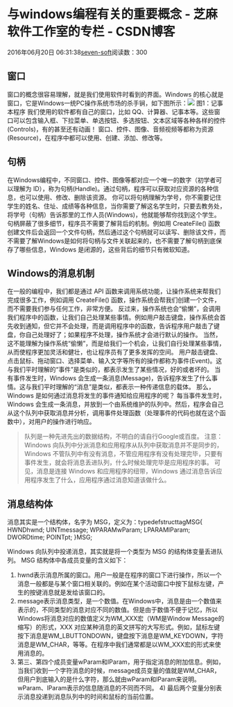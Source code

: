 
# 与windows编程有关的重要概念 -  芝麻软件工作室的专栏 - CSDN博客


2016年06月20日 06:31:38[seven-soft](https://me.csdn.net/softn)阅读数：300



## 窗口
窗口的概念很容易理解，就是我们使用软件时看到的界面。Windows 的核心就是窗口，它是Windows一统PC操作系统市场的杀手锏，如下图所示：![](http://c.biancheng.net/cpp/uploads/allimg/150723/1-150H3152122196.png)
图1：记事本程序
我们使用的软件都有自己的窗口，比如 QQ、计算器、记事本等。这些窗口可以包含输入框、下拉菜单、单选按钮、多选按钮、文本区域等各种各样的控件(Controls)，有的甚至还有动画！
窗口、控件、图像、音频视频等都称为资源(Resource)，在程序中都可以使用、创建、添加、修改等。
## 句柄
在Windows编程中，不同窗口、控件、图像等都对应一个唯一的数字（初学者可以理解为 ID），称为句柄(Handle)。通过句柄，程序可以获取对应资源的各种信息，也可以使用、修改、删除该资源。
你可以将句柄理解为学号，你不需要记住学生的姓名、住址、成绩等各种信息，当你需要了解这名学生时，只要去教务处，将学号（句柄）告诉那里的工作人员(Windows)，他就能够帮你找到这个学生。
句柄屏蔽了很多细节，程序员不需要了解背后的机制。例如用 CreateFile() 函数创建文件后会返回一个文件句柄，然后通过这个句柄就可以读写、删除该文件，而不需要了解Windows是如何将句柄与文件关联起来的，也不需要了解句柄到底保存了哪些信息，Windows
 是闭源的，这些背后的细节只有微软知道。
## Windows的消息机制
在一般的编程中，我们都是通过 API 函数来调用系统功能，让操作系统来帮我们完成很多工作，例如调用 CreateFile() 函数，操作系统会帮我们创建一个文件，而不需要我们参与任何工作，非常方便。
反过来，操作系统也会“偷懒”，会调用我们程序中的函数，让我们自己处理某些事情。例如用户敲击键盘，操作系统会首先收到通知，但它并不会处理，而是调用程序中的函数，告诉程序用户敲击了键盘，你自己处理好了；如果程序不处理，操作系统才会进行默认的操作。
当然，这不能理解为操作系统“偷懒”，而是给我们一个机会，让我们自行处理某些事情，从而使程序更加灵活和健壮，也让程序员有了更多发挥的空间。
用户敲击键盘、点击鼠标、拖动窗口、选择菜单、输入文字等所有的操作都称为事件(Event)。这与我们平时理解的“事件”是类似的，都表示发生了某些情况，好的或者坏的。
当有事件发生时，Windows 会生成一条消息(Message)，告诉程序发生了什么事情。这与我们平时理解的“消息”是类似，都表示一种传递信息的载体。
那么，Windows 是如何通过消息将发生的事件通知给应用程序的呢？
每当事件发生时，Windows 会生成一条消息，并放到一个由系统维护的队列中。然后，程序会自己从这个队列中获取消息并分析，调用事件处理函数（处理事件的代码也就在这个函数中），对用户的操作进行响应。
> 队列是一种先进先出的数据结构，不明白的请自行Google或百度。
注意：Windows 向队列中分派消息和应用程序从队列中获取消息并不是同步的，Windows 不管队列中有没有消息，不管应用程序有没有处理完毕，只要有事件发生，就会将消息丢进队列，什么时候处理完毕是应用程序的事。
可见，消息是连接 Windows 和应用程序的纽带，Windows 通过消息告诉应用程序发生了什么，应用程序通过消息知道该做什么。
## 消息结构体
消息其实是一个结构体，名字为 MSG，定义为：typedefstructtagMSG{
HWNDhwnd;
UINTmessage;
WPARAMwParam;
LPARAMlParam;
DWORDtime;
POINTpt;
}MSG;

Windows 向队列中投递消息，其实就是将一个类型为 MSG 的结构体变量丢进队列。
MSG 结构体中各成员变量的含义如下：
1) hwnd表示消息所属的窗口。用户一般是在程序的窗口下进行操作，所以一个消息一般都是与某个窗口相关联的。例如在某个活动窗口中按下鼠标左键，产生的按键消息就是发给该窗口的。
2) message表示消息类型，是一个数值。在Windows中，消息是由一个数值来表示的，不同类型的消息对应不同的数值。但是由于数值不便于记忆，所以Windows将消息对应的数值定义为WM_XXX宏（WM是Window
 Message的缩写）的形式，XXX 对应某种消息的英文拼写的大写形式。例如，鼠标左键按下消息是WM_LBUTTONDOWN，键盘按下消息是WM_KEYDOWN，字符消息是WM_CHAR，等等。在程序中我们通常都是以WM_XXX宏的形式来使用消息的。
3) 第三、第四个成员变量wParam和lParam，用于指定消息的附加信息。例如，当我们收到一个字符消息的时候，message成员变量的值就是WM_CHAR，但用户到底输入的是什么字符，那么就由wParam和lParam来说明。wParam、lParam表示的信息随消息的不同而不同。
4) 最后两个变量分别表示消息投递到消息队列中的时间和鼠标的当前位置。

